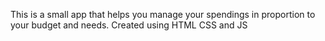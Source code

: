 This is a small app that helps you manage your spendings in proportion to your budget and needs. 
Created using HTML CSS and JS
